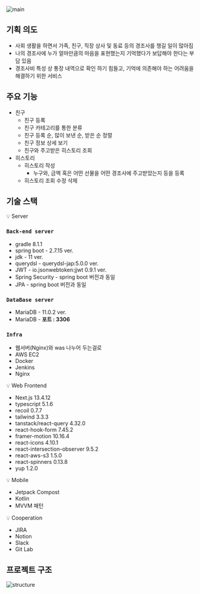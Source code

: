 ![main](https://github.com/galaxy-dan/memorit/assets/85854928/1d12064d-98c8-4bc0-b284-e3aa4c15720c)



## 기획 의도

- 사회 생활을 하면서 가족, 친구, 직장 상사 및 동료 등의 경조사를 챙길 일이 많아짐
- 나의 경조사에 누가 얼마만큼의 마음을 표현했는지 기억했다가 보답해야 한다는 부담 있음
- 경조사비 특성 상 통장 내역으로 확인 하기 힘들고, 기억에 의존해야 하는 어려움을 해결하기 위한 서비스


## 주요 기능

- 친구
    - 친구 등록
    - 친구 카테고리를 통한 분류
    - 친구 등록 순, 많이 보낸 순, 받은 순 정렬
    - 친구 정보 상세 보기
    - 친구와 주고받은 히스토리 조회
- 히스토리
    - 히스토리 작성
        - 누구와, 금액 혹은 어떤 선물을 어떤 경조사에 주고받았는지 등을 등록
    - 히스토리 조회 수정 삭제



## 기술 스택

<aside>
💡 Server

</aside>

### `Back-end server`

- gradle 8.1.1
- spring boot - 2.7.15 ver.
- jdk - 11 ver.
- querydsl - querydsl-jap:5.0.0 ver.
- JWT - io.jsonwebtoken:jjwt 0.9.1 ver.
- Spring Security - spring boot 버전과 동일
- JPA - spring boot 버전과 동일

### `DataBase server`

- MariaDB - 11.0.2 ver.
- MariaDB - **포트 : 3306**

### `Infra`

- 웹서버(Nginx)와 was 나누어 두는걸로
- AWS EC2
- Docker
- Jenkins
- Nginx

<aside>
💡 Web Frontend

</aside>

- Next.js 13.4.12
- typescript 5.1.6
- recoil 0.7.7
- tailwind 3.3.3
- tanstack/react-query 4.32.0
- react-hook-form 7.45.2
- framer-motion 10.16.4
- react-icons 4.10.1
- react-intersection-observer 9.5.2
- react-aws-s3 1.5.0
- react-spinners 0.13.8
- yup 1.2.0

<aside>
💡 Mobile

</aside>

- Jetpack Compost
- Kotlin
- MVVM 패턴

<aside>
💡 Cooperation

</aside>

- JIRA
- Notion
- Slack
- Git Lab


## 프로젝트 구조
![structure](https://github.com/galaxy-dan/memorit/assets/85854928/ef769a55-146b-4c57-b087-e2241fec8deb)


